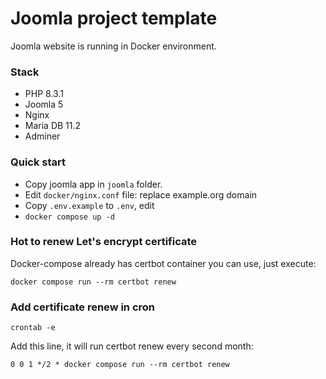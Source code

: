 # Joomla project template

Joomla website is running in Docker environment.

### Stack
- PHP 8.3.1
- Joomla 5
- Nginx
- Maria DB 11.2
- Adminer

### Quick start

- Copy joomla app in `joomla` folder.
- Edit `docker/nginx.conf` file: replace example.org domain
- Copy `.env.example` to `.env`, edit
- `docker compose up -d`



### Hot to renew Let's encrypt certificate

Docker-compose already has certbot container you can use, just execute:

```shell
docker compose run --rm certbot renew
```

### Add certificate renew in cron

```shell
crontab -e
```

Add this line, it will run certbot renew every second month:
```text
0 0 1 */2 * docker compose run --rm certbot renew
```